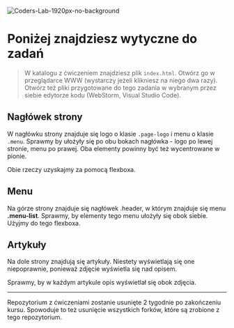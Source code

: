 ![Coders-Lab-1920px-no-background](https://user-images.githubusercontent.com/152855/73064373-5ed69780-3ea1-11ea-8a71-3d370a5e7dd8.png)

# Poniżej znajdziesz wytyczne do zadań

> W katalogu z ćwiczeniem znajdziesz plik `index.html`. Otwórz go w przeglądarce WWW (wystarczy jeżeli klikniesz na niego dwa razy).  
> Otwórz też pliki przygotowane do tego zadania w wybranym przez siebie edytorze kodu (WebStorm, Visual Studio Code). 


## Nagłówek strony

W nagłówku strony znajduje się logo o klasie `.page-logo` i menu o klasie `.menu`. 
Sprawmy by ułożyły się po obu bokach nagłówka - logo po lewej stronie, menu po prawej. Oba elementy powinny być też wycentrowane w pionie. 

Obie rzeczy uzyskajmy za pomocą flexboxa.


## Menu

Na górze strony znajduje się nagłówek .header, w którym znajduje się menu **.menu-list**.
Sprawmy, by elementy tego menu ułożyły się obok siebie. Użyjmy do tego flexboxa.


## Artykuły

Na dole strony znajdują się artykuły. 
Niestety wyświetlają się one niepoprawnie, ponieważ zdjęcie wyświetla się nad opisem.

Sprawmy, by w każdym artykule opis wyświetlał się obok zdjęcia.

---

Repozytorium z ćwiczeniami zostanie usunięte 2 tygodnie po zakończeniu kursu. Spowoduje to też usunięcie wszystkich forków, które są zrobione z tego repozytorium.
